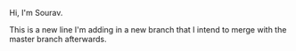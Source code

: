 Hi, I'm Sourav.

This is a new line I'm adding in a new branch that I intend to merge with the master branch afterwards. 
